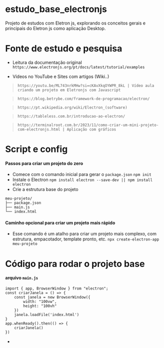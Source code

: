 # estudo_base_electronjs
Projeto de estudos com Eletron js, explorando os conceitos gerais e principais do Eletron js como aplicação Desktop.

# Fonte de estudo e pesquisa
- Leitura da documentação original
``` https://www.electronjs.org/pt/docs/latest/tutorial/examples ```

- Vídeos no YouTube e Sites com artigos (Wiki..)

> ``` https://youtu.be/ML743nrkMHw?si=cKAvXkqOYWPR_8kL | Vídeo aula criando um projeto em Eletronjs com Javascript ```

> ``` https://blog.betrybe.com/framework-de-programacao/electron/ ```

> ``` https://pt.wikipedia.org/wiki/Electron_(software) ```

> ``` https://tableless.com.br/introducao-ao-electron/ ```

> ``` https://terminalroot.com.br/2023/11/como-criar-um-mini-projeto-com-electronjs.html | Aplicação com gráficos ```


# Script e config

#### Passos para criar um projeto do zero
- Comece com o comando inicial para gerar o `package.json`
``` npm init ```
- Instale o Electron
``` npm install electron --save-dev || npm install electron ```
- Crie a estrutura base do projeto
```
meu-projeto/
├── package.json
├── main.js
└── index.html
```

#### Caminho opcional para criar um projeto mais rápido
- Esse comando é um atalho para criar um projeto mais complexo, com estrutura, empacotador, template pronto, etc. 
``` npx create-electron-app meu-projeto ```


# Código para rodar o projeto base

#### arquivo `main.js`
```
import { app, BrowserWindow } from "electron";
const criarJanela = () => {
    const janela = new BrowserWindow({
        width: "100vw",
        height: "100vh"
    })
    janela.loadFile('index.html')
}
app.whenReady().then(() => {
    criarJanela()
})
```
- 